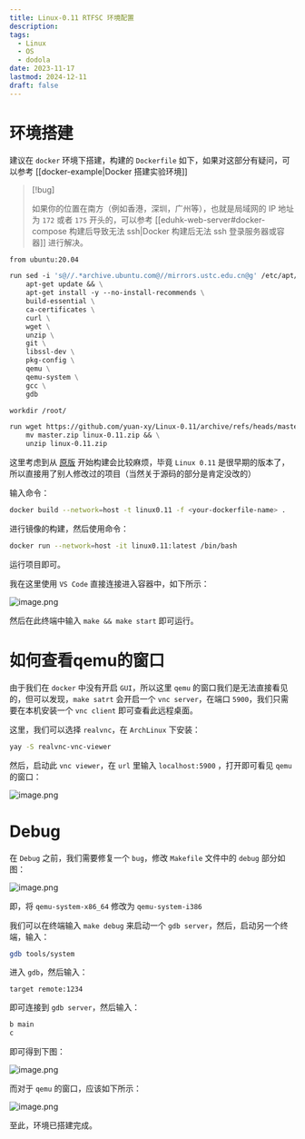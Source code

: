 ```yaml
---
title: Linux-0.11 RTFSC 环境配置
description: 
tags:
  - Linux
  - OS
  - dodola
date: 2023-11-17
lastmod: 2024-12-11
draft: false
---
```


# 环境搭建

建议在 `docker` 环境下搭建，构建的 `Dockerfile` 如下，如果对这部分有疑问，可以参考 [[docker-example|Docker 搭建实验环境]] 

> [!bug]
> 
> 如果你的位置在南方（例如香港，深圳，广州等），也就是局域网的 IP 地址为 `172` 或者 `175` 开头的，可以参考 [[eduhk-web-server#docker-compose 构建后导致无法 ssh|Docker 构建后无法 ssh 登录服务器或容器]] 进行解决。 

```dockerfile
from ubuntu:20.04

run sed -i 's@//.*archive.ubuntu.com@//mirrors.ustc.edu.cn@g' /etc/apt/sources.list && \
    apt-get update && \
    apt-get install -y --no-install-recommends \
    build-essential \
    ca-certificates \
    curl \
    wget \
    unzip \
    git \
    libssl-dev \
    pkg-config \
    qemu \
    qemu-system \
    gcc \
    gdb

workdir /root/

run wget https://github.com/yuan-xy/Linux-0.11/archive/refs/heads/master.zip && \
    mv master.zip linux-0.11.zip && \
    unzip linux-0.11.zip
```

这里考虑到从 [原版](kernel.org) 开始构建会比较麻烦，毕竟 `Linux 0.11` 是很早期的版本了，所以直接用了别人修改过的项目（当然关于源码的部分是肯定没改的）

输入命令：

```bash
docker build --network=host -t linux0.11 -f <your-dockerfile-name> .
```

进行镜像的构建，然后使用命令：

```bash
docker run --network=host -it linux0.11:latest /bin/bash
```

运行项目即可。

我在这里使用 `VS Code` 直接连接进入容器中，如下所示：

![image.png](https://virgil-civil-1311056353.cos.ap-shanghai.myqcloud.com/img/202311172214293.png)

然后在此终端中输入 `make && make start` 即可运行。

# 如何查看qemu的窗口

由于我们在 `docker` 中没有开启 `GUI`，所以这里 `qemu` 的窗口我们是无法直接看见的，但可以发现，`make satrt` 会开启一个 `vnc server`，在端口 `5900`，我们只需要在本机安装一个 `vnc client` 即可查看此远程桌面。

这里，我们可以选择 `realvnc`，在 `ArchLinux` 下安装：

```bash
yay -S realvnc-vnc-viewer
```

然后，启动此 `vnc viewer`，在 `url` 里输入 `localhost:5900` ，打开即可看见 `qemu` 的窗口：

![image.png](https://virgil-civil-1311056353.cos.ap-shanghai.myqcloud.com/img/202311172219331.png)

# Debug

在 `Debug` 之前，我们需要修复一个 `bug`，修改 `Makefile` 文件中的 `debug` 部分如图：

![image.png](https://virgil-civil-1311056353.cos.ap-shanghai.myqcloud.com/img/202311172221726.png)

即，将 `qemu-system-x86_64` 修改为 `qemu-system-i386`

我们可以在终端输入 `make debug` 来启动一个 `gdb server`，然后，启动另一个终端，输入：

```bash
gdb tools/system
```

进入 `gdb`，然后输入：

```
target remote:1234 
```

即可连接到 `gdb server`，然后输入：

```bash
b main
c
```

即可得到下图：

![image.png](https://virgil-civil-1311056353.cos.ap-shanghai.myqcloud.com/img/202311172223327.png)

而对于 `qemu` 的窗口，应该如下所示：

![image.png](https://virgil-civil-1311056353.cos.ap-shanghai.myqcloud.com/img/202311172223740.png)

至此，环境已搭建完成。